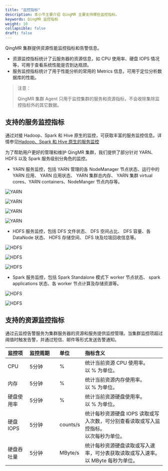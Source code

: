 ```yaml
---
title: "监控指标"
description: 本小节主要介绍 QingMR 主要支持哪些监控指标。 
keywords: QingMR 监控指标
weight: 10
collapsible: false
draft: false
---
```


QingMR 集群提供资源性能监控指标和告警信息。

- 资源监控指标统计了云服务器的资源信息，如 CPU 使用率、硬盘 IOPS 情况等，可用于查看系统性能是否到达瓶颈。
- 服务监控指标统计了用于性能分析的常用的 Metrics 信息，可用于定位分析数据库的性能。

> 注意：
> 
> QingMR 集群 Agent 只用于监控集群的服务和资源指标，不会收除集除监控指标外的其它数据。

## 支持的服务监控指标

通过对接 Hadoop、Spark 和 Hive 原生的监控，可获取丰富的服务监控信息。详情参见[Hadoop、Spark 和 Hive 原生的服务监控](../view_monitor_metrics)

为了帮助用户更好的管理和维护 QingMR 集群，我们提供了部分针对 YARN、 HDFS 以及 Spark 服务级别分角色的监控。

- YARN 服务监控，包括 YARN 管理的各 NodeManager 节点状态、运行中的 YARN 应用、 YARN 应用状态、 YARN 集群总内存、 YARN 集群 virtual cores、YARN containers、NodeManger 节点内存等。

![YARN](../../../_images/cluster_detail.png)

![YARN](../../../_images/yarn-applications.png)

![YARN](../../../_images/yarn-resources.png)

![YARN](../../../_images/slave-yarn.png)

- HDFS 服务监控，包括 DFS 文件状态、 DFS 空间占比、 DFS 容量、各 DataNode 状态、 HDFS 存储空间、 DFS 块及垃圾回收信息等。

![HDFS](../../../_images/hdfs-master.png)

![HDFS](../../../_images/hdfs-master2.png)

![HDFS](../../../_images/slave-storage.png)

- Spark 服务监控，包括 Spark Standalone 模式下 worker 节点状态、 spark applications 状态、各 worker 节点计算及存储资源等。

![HDFS](../../../_images/spark-standalone.png)

![HDFS](../../../_images/slave-spark-standalone.png)

## 支持的资源监控指标

通过云监控告警服务为集群服务器的资源和服务提供监控管理。当集群监控项超过阈值时触发告警，并通过短信、邮件等形式发送告警通知。

| 监控项 | <span style="display:inline-block;width:80px">监控周期</span> | <span style="display:inline-block;width:60px">单位</span> | 指标含义 |
|:--- |:--- |:--- |:--- |
| CPU | 5分钟 | % | 统计当前资源 CPU 使用率。<br>以 % 为单位。 |
| 内存 | 5分钟 | % | 统计当前资源内存使用率。<br>以 % 为单位。 |
| 硬盘使用率 | 5分钟 | % | 统计当前资源硬盘使用率。<br>以 % 为单位。 |
| 硬盘 IOPS | 5分钟 | counts/s | 统计每秒资源硬盘 IOPS 读取或写入次数，可分别查看读取或写入监控指标。<br>以次每秒为单位。 |
| 硬盘吞吐量 | 5分钟 | MByte/s | 统计每秒资源硬盘读取或写入速率，可分表获取读取或写入速率。<br>以 MByte 每秒为单位。 |
